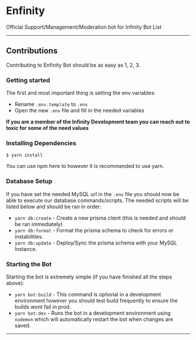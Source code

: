 # Enfinity
Official Support/Management/Moderation bot for Infinity Bot List

---

## Contributions
Contributing to Enfinity Bot should be as easy as 1, 2, 3.

### Getting started
The first and most important thing is setting the env variables:

- Rename `.env.template` to `.env`
- Open the new `.env` file and fill in the needed variables

**If you are a member of the Infinity Development team you can reach out to toxic for some of the need values**

### Installing Dependencies
```shell
$ yarn install
```

You can use npm here to however it is recommended to use yarn.

### Database Setup
If you have set the needed MySQL url in the `.env` file you should now be able to execute our
database commands/scripts. The needed scripts will be listed below and should be ran in order:

- `yarn db:create` - Create a new prisma client (this is needed and should be ran immediately)
- `yarn db:format` - Format the prisma schema to check for errors or instabilities.
- `yarn db:update` - Deploy/Sync the prisma schema with your MySQL Instance.


### Starting the Bot
Starting the bot is extremely simple (if you have finished all the steps above):

- `yarn bot:build` - This command is optional in a development environment however you should test build frequently to ensure the builds wont fail in prod.
- `yarn bot:dev` - Runs the bot in a development environment using `nodemon` which will automatically restart the bot when changes are saved.

---
